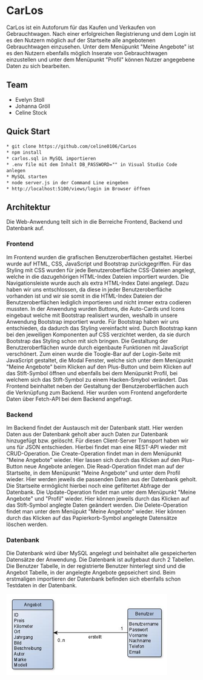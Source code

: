 # CarLos

CarLos ist ein Autoforum für das Kaufen und Verkaufen von Gebrauchtwagen.
Nach einer erfolgreichen Registrierung und dem Login ist es den Nutzern möglich auf der Startseite alle angebotenen Gebrauchtwagen einzusehen. Unter dem Menüpunkt "Meine Angebote" ist es den Nutzern ebenfalls möglich Inserate von Gebrauchtwagen einzustellen und unter dem Menüpunkt "Profil" können Nutzer angegebene Daten zu sich bearbeiten.

## Team

* Evelyn Stoll
* Johanna Gröll
* Celine Stock

## Quick Start

```
* git clone https://github.com/celine0106/CarLos
* npm install
* carlos.sql in MySQL importieren
* .env file mit dem Inhalt DB_PASSWORD="" in Visual Studio Code anlegen 
* MySQL starten
* node server.js in der Command Line eingeben 
* http://localhost:5100/views/login im Browser öffnen
```

## Architektur

Die Web-Anwendung teilt sich in die Berreiche Frontend, Backend und Datenbank auf.

### Frontend

Im Frontend wurden die grafischen Benutzeroberflächen gestaltet. Hierbei wurde auf HTML, CSS, JavaScript und Bootstrap zurückgegriffen. Für das Styling mit CSS wurden für jede Benutzeroberfläche CSS-Dateien angelegt, welche in die dazugehörigen HTML-Index Dateien importiert wurden. 
Die Navigationsleiste wurde auch als extra HTML-Index Datei angelegt. Dazu haben wir uns entschlossen, da diese in jeder Benutzeroberfläche vorhanden ist und wir sie somit in die HTML-Index Dateien der Benutzeroberflächen lediglich importieren und nicht immer extra codieren mussten.
In der Anwendung wurden Buttons, die Auto-Cards und Icons eingebaut welche mit Bootstrap realisiert wurden, weshalb in unsere Anwendung Bootstrap importiert wurde. Für Bootstrap haben wir uns entschieden, da dadurch das Styling vereinfacht wird. Durch Bootstrap kann bei den jeweiligen Komponenten auf CSS verzichtet werden, da sie durch Bootstrap das Styling schon mit sich bringen.
Die Gestaltung der Benutzeroberflächen wurde durch eigenbaute Funktionen mit JavaScript verschönert. Zum einen wurde die Toogle-Bar auf der Login-Seite mit JavaScript gestaltet, die Modal Fenster, welche sich unter dem Menüpunkt "Meine Angebote" beim Klicken auf den Plus-Button und beim Klicken auf das Stift-Symbol öffnen und ebenfalls bei dem Menüpunkt Profil, bei welchem sich das Stift-Symbol zu einem Hacken-Smybol verändert.
Das Frontend beinhaltet neben der Gestaltung der Benutzeroberflächen auch die Verknüpfung zum Backend.
Hier wurden vom Frontend angeforderte Daten über Fetch-API bei dem Backend angefragt.

### Backend 

Im Backend findet der Austausch mit der Datenbank statt. Hier werden Daten aus der Datenbank geholt aber auch Daten zur Datenbank hinzugefügt bzw. gelöscht. Für diesen Client-Server Transport haben wir uns für JSON entschieden. Hierbei findet man eine REST-API wieder mit CRUD-Operation.
Die Create-Operation findet man in dem Menüpunkt "Meine Angebote" wieder. Hier lassen sich durch das Klicken auf den Plus-Button neue Angebote anlegen.
Die Read-Operation findet man auf der Startseite, in dem Menüpunkt "Meine Angebote" und unter dem Profil wieder. Hier werden jeweils die passenden Daten aus der Datenbank geholt. Die Startseite ermöglicht hierbei noch eine gefiltertet Abfrage der Datenbank.
Die Update-Operation findet man unter dem Menüpunkt "Meine Angebote" und "Profil" wieder. Hier können jeweils durch das Klicken auf das Stift-Symbol anglegte Daten geändert werden.
Die Delete-Operation findet man unter dem Menüpukt "Meine Angebote" wieder. Hier können durch das Klicken auf das Papierkorb-Symbol angelegte Datensätze löschen werden.

### Datenbank 

Die Datenbank wird über MySQL angelegt und beinhaltet alle gespeicherten Datensätze der Anwendung. 
Die Datenbank ist aufgebaut durch 2 Tabellen. Die Benutzer Tabelle, in der registrierte Benutzer hinterlegt sind und die Angebot Tabelle, in der angelegte Angebote gepseichert sind.
Beim erstmaligen importieren der Datenbank befinden sich ebenfalls schon Testdaten in der Datenbank.

![](https://github.com/celine0106/CarLos/blob/master/DB-Modell_CarLos.jpg)





